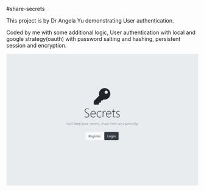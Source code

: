 #share-secrets

This project is by Dr Angela Yu demonstrating User authentication. 

Coded by me with some additional logic, User authentication with local and google strategy(oauth) with password salting and hashing, persistent session and encryption.

![Register and Login](public/css/images/secrets-homepage.PNG)

